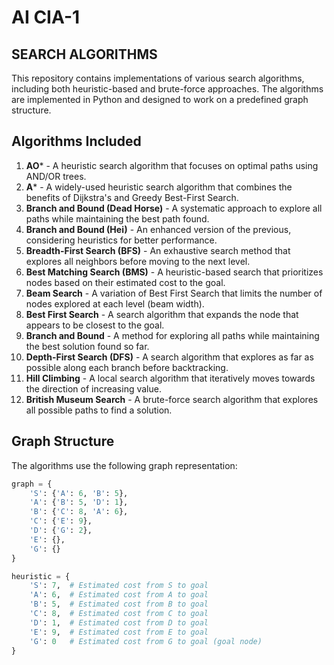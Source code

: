 # AI CIA-1
## SEARCH ALGORITHMS

This repository contains implementations of various search algorithms, including both heuristic-based and brute-force approaches. The algorithms are implemented in Python and designed to work on a predefined graph structure.

## Algorithms Included

1. **AO*** - A heuristic search algorithm that focuses on optimal paths using AND/OR trees.
2. **A*** - A widely-used heuristic search algorithm that combines the benefits of Dijkstra's and Greedy Best-First Search.
3. **Branch and Bound (Dead Horse)** - A systematic approach to explore all paths while maintaining the best path found.
4. **Branch and Bound (Hei)** - An enhanced version of the previous, considering heuristics for better performance.
5. **Breadth-First Search (BFS)** - An exhaustive search method that explores all neighbors before moving to the next level.
6. **Best Matching Search (BMS)** - A heuristic-based search that prioritizes nodes based on their estimated cost to the goal.
7. **Beam Search** - A variation of Best First Search that limits the number of nodes explored at each level (beam width).
8. **Best First Search** - A search algorithm that expands the node that appears to be closest to the goal.
9. **Branch and Bound** - A method for exploring all paths while maintaining the best solution found so far.
10. **Depth-First Search (DFS)** - A search algorithm that explores as far as possible along each branch before backtracking.
11. **Hill Climbing** - A local search algorithm that iteratively moves towards the direction of increasing value.
12. **British Museum Search** - A brute-force search algorithm that explores all possible paths to find a solution.

## Graph Structure

The algorithms use the following graph representation:

```python
graph = {
    'S': {'A': 6, 'B': 5},  
    'A': {'B': 5, 'D': 1},  
    'B': {'C': 8, 'A': 6},
    'C': {'E': 9},
    'D': {'G': 2},  
    'E': {},  
    'G': {}   
}

heuristic = {
    'S': 7,  # Estimated cost from S to goal
    'A': 6,  # Estimated cost from A to goal
    'B': 5,  # Estimated cost from B to goal
    'C': 8,  # Estimated cost from C to goal
    'D': 1,  # Estimated cost from D to goal
    'E': 9,  # Estimated cost from E to goal
    'G': 0   # Estimated cost from G to goal (goal node)
}

